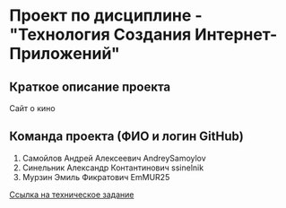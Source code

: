 # Проект по дисциплине - "Технология Создания Интернет-Приложений"
## Краткое описание проекта
Сайт о кино
## Команда проекта (ФИО и логин GitHub)
1. Самойлов Андрей Алексеевич AndreySamoylov
1. Синельник Александр Контантинович ssinelnik
1. Мурзин Эмиль Фикратович EmMUR25

[Сcылка на техническое задание](задание.md)
